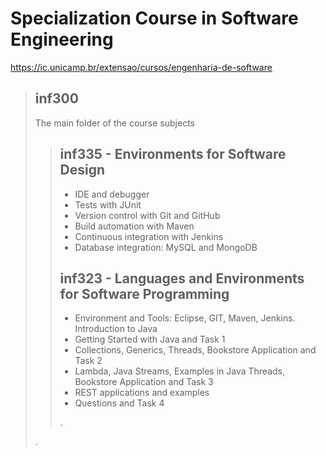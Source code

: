 # Specialization Course in Software Engineering
https://ic.unicamp.br/extensao/cursos/engenharia-de-software

> ## __inf300__
> The main folder of the course subjects
>> ## __inf335__ - Environments for Software Design
>> * IDE and debugger
>> * Tests with JUnit
>> * Version control with Git and GitHub
>> * Build automation with Maven
>> * Continuous integration with Jenkins
>> * Database integration: MySQL and MongoDB
>> ## __inf323__ - Languages and Environments for Software Programming
>> * Environment and Tools: Eclipse, GIT, Maven, Jenkins. Introduction to Java
>> * Getting Started with Java and Task 1
>> * Collections, Generics, Threads, Bookstore Application and Task 2
>> * Lambda, Java Streams, Examples in Java Threads, Bookstore Application and Task 3
>> * REST applications and examples
>> * Questions and Task 4
>>
>>.
>
>.
